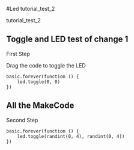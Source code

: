 #Led tutorial_test_2

tutorial_test_2

## Toggle and LED test of change 1

First Step

Drag the code to toggle the LED

```blocks
basic.forever(function () {
    led.toggle(0, 0)
})
```


## All the MakeCode

Second Step

```blocks
basic.forever(function () {
    led.toggle(randint(0, 4), randint(0, 4))
})
```
